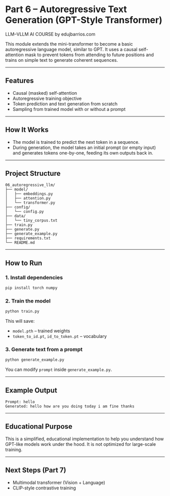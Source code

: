# Part 6 – Autoregressive Text Generation (GPT-Style Transformer)  
LLM–VLLM AI COURSE by edujbarrios.com

This module extends the mini-transformer to become a basic autoregressive language model, similar to GPT. It uses a causal self-attention mask to prevent tokens from attending to future positions and trains on simple text to generate coherent sequences.

---

## Features

- Causal (masked) self-attention
- Autoregressive training objective
- Token prediction and text generation from scratch
- Sampling from trained model with or without a prompt

---

## How It Works

- The model is trained to predict the next token in a sequence.
- During generation, the model takes an initial prompt (or empty input) and generates tokens one-by-one, feeding its own outputs back in.

---

## Project Structure

```
06_autoregressive_llm/
├── model/
│   ├── embeddings.py
│   ├── attention.py
│   └── transformer.py
├── config/
│   └── config.py
├── data/
│   └── tiny_corpus.txt
├── train.py
├── generate.py
├── generate_example.py
├── requirements.txt
└── README.md
```

---

## How to Run

### 1. Install dependencies

```bash
pip install torch numpy
```

### 2. Train the model

```bash
python train.py
```

This will save:
- `model.pth` – trained weights
- `token_to_id.pt`, `id_to_token.pt` – vocabulary

### 3. Generate text from a prompt

```bash
python generate_example.py
```

You can modify `prompt` inside `generate_example.py`.

---

## Example Output

```
Prompt: hello
Generated: hello how are you doing today i am fine thanks
```

---

## Educational Purpose

This is a simplified, educational implementation to help you understand how GPT-like models work under the hood. It is not optimized for large-scale training.

---

## Next Steps (Part 7)

- Multimodal transformer (Vision + Language)
- CLIP-style contrastive training

